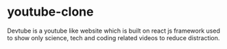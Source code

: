 # youtube-clone
Devtube is a youtube like website which is built on react js framework used to show only science, tech and coding related videos to reduce distraction.
